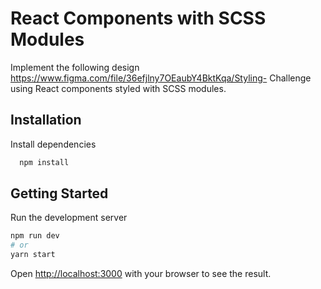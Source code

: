 # React Components with SCSS Modules
Implement the following design https://www.figma.com/file/36efjlny7OEaubY4BktKqa/Styling- Challenge using React components styled with SCSS modules.

## Installation

Install dependencies

```sh
  npm install
```

## Getting Started

Run the development server

```sh
npm run dev
# or
yarn start
```

Open [http://localhost:3000](http://localhost:3000) with your browser to see the result.
